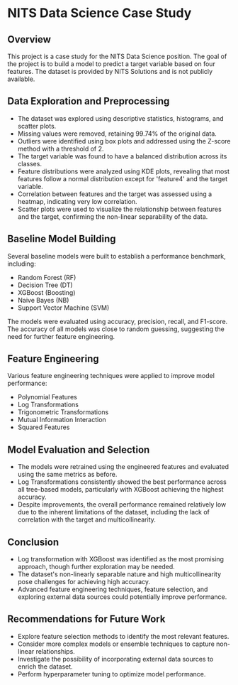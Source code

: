 # NITS Data Science Case Study

## Overview

This project is a case study for the NITS Data Science position. The goal of the project is to build a model to predict a target variable based on four features. The dataset is provided by NITS Solutions and is not publicly available.

## Data Exploration and Preprocessing

- The dataset was explored using descriptive statistics, histograms, and scatter plots.
- Missing values were removed, retaining 99.74% of the original data.
- Outliers were identified using box plots and addressed using the Z-score method with a threshold of 2.
- The target variable was found to have a balanced distribution across its classes.
- Feature distributions were analyzed using KDE plots, revealing that most features follow a normal distribution except for 'feature4' and the target variable.
- Correlation between features and the target was assessed using a heatmap, indicating very low correlation.
- Scatter plots were used to visualize the relationship between features and the target, confirming the non-linear separability of the data.

## Baseline Model Building

Several baseline models were built to establish a performance benchmark, including:

- Random Forest (RF)
- Decision Tree (DT)
- XGBoost (Boosting)
- Naive Bayes (NB)
- Support Vector Machine (SVM)

The models were evaluated using accuracy, precision, recall, and F1-score. The accuracy of all models was close to random guessing, suggesting the need for further feature engineering.

## Feature Engineering

Various feature engineering techniques were applied to improve model performance:

- Polynomial Features
- Log Transformations
- Trigonometric Transformations
- Mutual Information Interaction
- Squared Features

## Model Evaluation and Selection

- The models were retrained using the engineered features and evaluated using the same metrics as before.
- Log Transformations consistently showed the best performance across all tree-based models, particularly with XGBoost achieving the highest accuracy.
- Despite improvements, the overall performance remained relatively low due to the inherent limitations of the dataset, including the lack of correlation with the target and multicollinearity.

## Conclusion

- Log transformation with XGBoost was identified as the most promising approach, though further exploration may be needed.
- The dataset's non-linearly separable nature and high multicollinearity pose challenges for achieving high accuracy.
- Advanced feature engineering techniques, feature selection, and exploring external data sources could potentially improve performance.

## Recommendations for Future Work

- Explore feature selection methods to identify the most relevant features.
- Consider more complex models or ensemble techniques to capture non-linear relationships.
- Investigate the possibility of incorporating external data sources to enrich the dataset.
- Perform hyperparameter tuning to optimize model performance.
